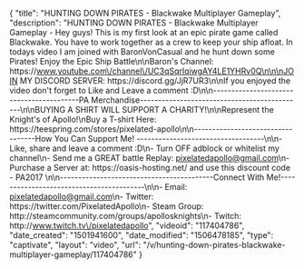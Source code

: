 {
    "title": "HUNTING DOWN PIRATES - Blackwake Multiplayer Gameplay",
    "description": "HUNTING DOWN PIRATES - Blackwake Multiplayer Gameplay - Hey guys! This is my first look at an epic pirate game called Blackwake. You have to work together as a crew to keep your ship afloat. In todays video I am joined with BaronVonCasual and he hunt down some Pirates! Enjoy the Epic Ship Battle\n\nBaron's Channel: https:\/\/www.youtube.com\/channel\/UC3qSqrIqiwgAY4LE1YHRv0Q\n\n\nJOIN MY DISCORD SERVER: https:\/\/discord.gg\/JjR7UR3\n\nIf you enjoyed the video don't forget to Like and Leave a comment :D\n\n-----------------------------------------PA Merchandise---------------------------------------------\n\nBUYING A SHIRT WILL SUPPORT A CHARITY!\n\nRepresent the Knight's of Apollo!\nBuy a T-shirt Here: https:\/\/teespring.com\/stores\/pixelated-apollo\n\n----------------------------------How You Can Support Me! -----------------------------------\n\n- Like, share and leave a comment :D\n- Turn OFF adblock or whitelist my channel\n- Send me a GREAT battle Replay: pixelatedapollo@gmail.com\n- Purchase a Server at: https:\/\/oasis-hosting.net\/ and use this discount code - PA2017 \n\n------------------------------------------Connect With Me!-----------------------------------------\n\n- Email: pixelatedapollo@gmail.com\n- Twitter: https:\/\/twitter.com\/PixelatedApollo\n- Steam Group:  http:\/\/steamcommunity.com\/groups\/apollosknights\n- Twitch: http:\/\/www.twitch.tv\/pixelatedapollo",
    "videoid": "117404786",
    "date_created": "1501941600",
    "date_modified": "1506478185",
    "type": "captivate",
    "layout": "video",
    "url": "\/v\/hunting-down-pirates-blackwake-multiplayer-gameplay\/117404786"
}